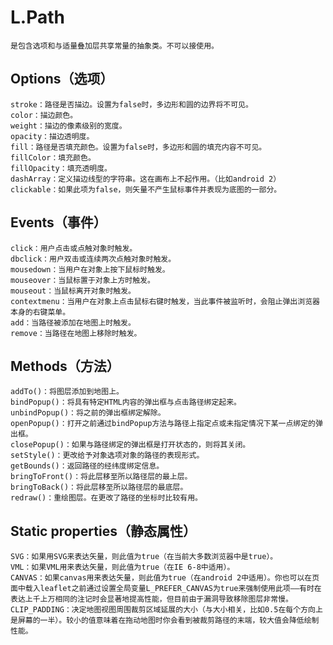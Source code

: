 #   L.Path
    是包含选项和与适量叠加层共享常量的抽象类。不可以接使用。
##  Options（选项）
    stroke：路径是否描边。设置为false时，多边形和圆的边界将不可见。
    color：描边颜色。
    weight：描边的像素级别的宽度。
    opacity：描边透明度。
    fill：路径是否填充颜色。设置为false时，多边形和圆的填充内容不可见。
    fillColor：填充颜色。
    fillOpacity：填充透明度。
    dashArray：定义描边线型的字符串。这在画布上不起作用。（比如android 2）
    clickable：如果此项为false，则矢量不产生鼠标事件并表现为底图的一部分。
##  Events（事件）
    click：用户点击或点触对象时触发。
    dbclick：用户双击或连续两次点触对象时触发。
    mousedown：当用户在对象上按下鼠标时触发。
    mouseover：当鼠标置于对象上方时触发。
    mouseout：当鼠标离开对象时触发。
    contextmenu：当用户在对象上点击鼠标右键时触发，当此事件被监听时，会阻止弹出浏览器本身的右键菜单。
    add：当路径被添加在地图上时触发。
    remove：当路径在地图上移除时触发。
##  Methods（方法）
    addTo()：将图层添加到地图上。
    bindPopup()：将具有特定HTML内容的弹出框与点击路径绑定起来。
    unbindPopup()：将之前的弹出框绑定解除。
    openPopup()：打开之前通过bindPopup方法与路径上指定点或未指定情况下某一点绑定的弹出框。
    closePopup()：如果与路径绑定的弹出框是打开状态的，则将其关闭。
    setStyle()：更改给予对象选项对象的路径的表现形式。
    getBounds()：返回路径的经纬度绑定信息。
    bringToFront()：将此层移至所以路径层的最上层。
    bringToBack()：将此层移至所以路径层的最底层。
    redraw()：重绘图层。在更改了路径的坐标时比较有用。
##  Static properties（静态属性）
    SVG：如果用SVG来表达矢量，则此值为true（在当前大多数浏览器中是true）。
    VML：如果VML用来表达矢量，则此值为true（在IE 6-8中适用）。
    CANVAS：如果canvas用来表达矢量，则此值为true（在android 2中适用）。你也可以在页面中载入leaflet之前通过设置全局变量L_PREFER_CANVAS为true来强制使用此项——有时在表达上千上万相同的注记时会显著地提高性能，但目前由于漏洞导致移除图层非常慢。
    CLIP_PADDING：决定地图视图周围裁剪区域延展的大小（与大小相关，比如0.5在每个方向上是屏幕的一半）。较小的值意味着在拖动地图时你会看到被裁剪路径的末端，较大值会降低绘制性能。